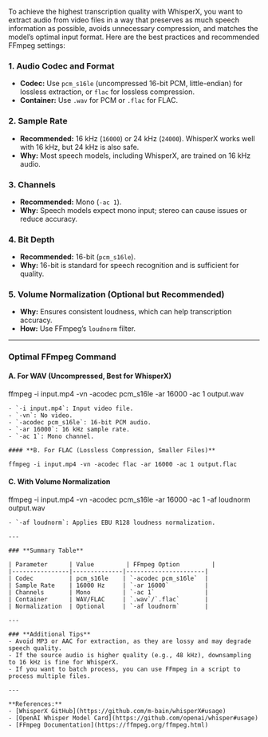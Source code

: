 To achieve the highest transcription quality with WhisperX, you want to extract audio from video files in a way that preserves as much speech information as possible, avoids unnecessary compression, and matches the model’s optimal input format. Here are the best practices and recommended FFmpeg settings:

### **1. Audio Codec and Format**
- **Codec:** Use `pcm_s16le` (uncompressed 16-bit PCM, little-endian) for lossless extraction, or `flac` for lossless compression.
- **Container:** Use `.wav` for PCM or `.flac` for FLAC.

### **2. Sample Rate**
- **Recommended:** 16 kHz (`16000`) or 24 kHz (`24000`). WhisperX works well with 16 kHz, but 24 kHz is also safe.
- **Why:** Most speech models, including WhisperX, are trained on 16 kHz audio.

### **3. Channels**
- **Recommended:** Mono (`-ac 1`).
- **Why:** Speech models expect mono input; stereo can cause issues or reduce accuracy.

### **4. Bit Depth**
- **Recommended:** 16-bit (`pcm_s16le`).
- **Why:** 16-bit is standard for speech recognition and is sufficient for quality.

### **5. Volume Normalization (Optional but Recommended)**
- **Why:** Ensures consistent loudness, which can help transcription accuracy.
- **How:** Use FFmpeg’s `loudnorm` filter.

---

### **Optimal FFmpeg Command**

#### **A. For WAV (Uncompressed, Best for WhisperX)**

ffmpeg -i input.mp4 -vn -acodec pcm_s16le -ar 16000 -ac 1 output.wav
```
- `-i input.mp4`: Input video file.
- `-vn`: No video.
- `-acodec pcm_s16le`: 16-bit PCM audio.
- `-ar 16000`: 16 kHz sample rate.
- `-ac 1`: Mono channel.

#### **B. For FLAC (Lossless Compression, Smaller Files)**

ffmpeg -i input.mp4 -vn -acodec flac -ar 16000 -ac 1 output.flac
```

#### **C. With Volume Normalization**

ffmpeg -i input.mp4 -vn -acodec pcm_s16le -ar 16000 -ac 1 -af loudnorm output.wav
```
- `-af loudnorm`: Applies EBU R128 loudness normalization.

---

### **Summary Table**

| Parameter      | Value         | FFmpeg Option         |
|----------------|--------------|----------------------|
| Codec          | pcm_s16le    | `-acodec pcm_s16le`  |
| Sample Rate    | 16000 Hz     | `-ar 16000`          |
| Channels       | Mono         | `-ac 1`              |
| Container      | WAV/FLAC     | `.wav`/`.flac`       |
| Normalization  | Optional     | `-af loudnorm`       |

---

### **Additional Tips**
- Avoid MP3 or AAC for extraction, as they are lossy and may degrade speech quality.
- If the source audio is higher quality (e.g., 48 kHz), downsampling to 16 kHz is fine for WhisperX.
- If you want to batch process, you can use FFmpeg in a script to process multiple files.

---

**References:**
- [WhisperX GitHub](https://github.com/m-bain/whisperX#usage)
- [OpenAI Whisper Model Card](https://github.com/openai/whisper#usage)
- [FFmpeg Documentation](https://ffmpeg.org/ffmpeg.html)